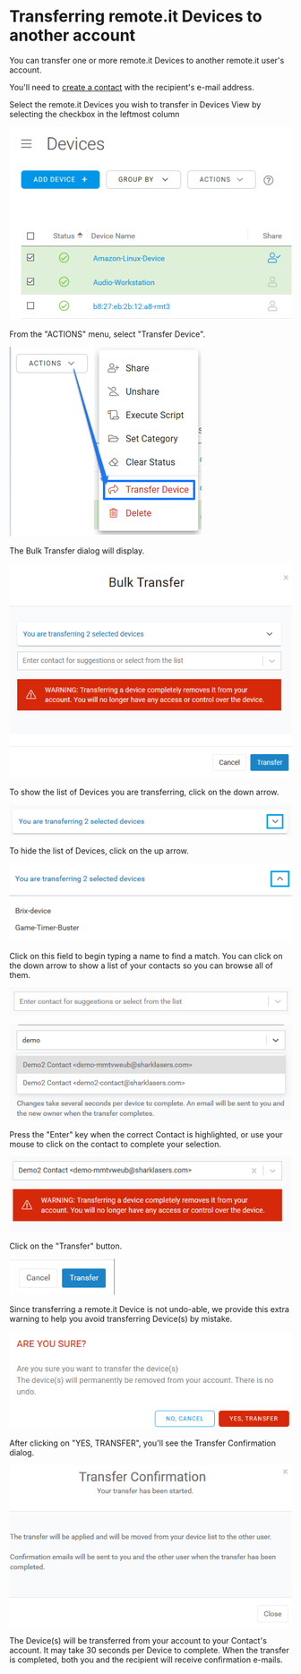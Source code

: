 # Transferring remote.it Devices to another account

You can transfer one or more remote.it Devices to another remote.it user's account.

You'll need to [create a contact](managing-contacts/create-a-contact.md) with the recipient's e-mail address.

Select the remote.it Devices you wish to transfer in Devices View by selecting the checkbox in the leftmost column

![](../.gitbook/assets/image%20%28229%29.png)

From the "ACTIONS" menu, select "Transfer Device".

![](../.gitbook/assets/image%20%28242%29.png)

The Bulk Transfer dialog will display.  

![](../.gitbook/assets/image%20%2818%29.png)

To show the list of Devices you are transferring, click on the down arrow.

![](../.gitbook/assets/image%20%28220%29.png)

To hide the list of Devices, click on the up arrow.

![](../.gitbook/assets/image%20%28296%29.png)

Click on this field to begin typing a name to find a match.  You can click on the down arrow to show a list of your contacts so you can browse all of them.

![](../.gitbook/assets/image%20%28178%29.png)

![](../.gitbook/assets/image%20%28101%29.png)

Press the "Enter" key when the correct Contact is highlighted, or use your mouse to click on the contact to complete your selection.

![](../.gitbook/assets/image%20%28360%29.png)

Click on the "Transfer" button.

![](../.gitbook/assets/image%20%28321%29.png)

Since transferring a remote.it Device is not undo-able, we provide this extra warning to help you avoid transferring Device\(s\) by mistake.

![](../.gitbook/assets/image%20%28122%29.png)

After clicking on "YES, TRANSFER", you'll see the Transfer Confirmation dialog.

![](../.gitbook/assets/image%20%28259%29.png)

The Device\(s\) will be transferred from your account to your Contact's account.  It may take 30 seconds per Device to complete.  When the transfer is completed, both you and the recipient will receive confirmation e-mails.

